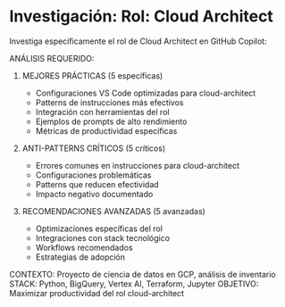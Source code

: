 # Investigación: Rol: Cloud Architect


Investiga específicamente el rol de Cloud Architect en GitHub Copilot:

ANÁLISIS REQUERIDO:
1. MEJORES PRÁCTICAS (5 específicas)
   - Configuraciones VS Code optimizadas para cloud-architect
   - Patterns de instrucciones más efectivos
   - Integración con herramientas del rol
   - Ejemplos de prompts de alto rendimiento
   - Métricas de productividad específicas

2. ANTI-PATTERNS CRÍTICOS (5 críticos)
   - Errores comunes en instrucciones para cloud-architect
   - Configuraciones problemáticas
   - Patterns que reducen efectividad
   - Impacto negativo documentado

3. RECOMENDACIONES AVANZADAS (5 avanzadas)
   - Optimizaciones específicas del rol
   - Integraciones con stack tecnológico
   - Workflows recomendados
   - Estrategias de adopción

CONTEXTO: Proyecto de ciencia de datos en GCP, análisis de inventario
STACK: Python, BigQuery, Vertex AI, Terraform, Jupyter
OBJETIVO: Maximizar productividad del rol cloud-architect
            
